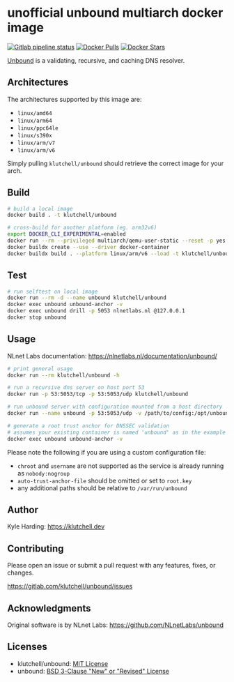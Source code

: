 # unofficial unbound multiarch docker image

[![Gitlab pipeline status](https://img.shields.io/gitlab/pipeline/klutchell/unbound?style=flat-square)](https://gitlab.com/klutchell/unbound/pipelines)
[![Docker Pulls](https://img.shields.io/docker/pulls/klutchell/unbound.svg?style=flat-square)](https://hub.docker.com/r/klutchell/unbound/)
[![Docker Stars](https://img.shields.io/docker/stars/klutchell/unbound.svg?style=flat-square)](https://hub.docker.com/r/klutchell/unbound/)

[Unbound](https://unbound.net/) is a validating, recursive, and caching DNS resolver.

## Architectures

The architectures supported by this image are:

- `linux/amd64`
- `linux/arm64`
- `linux/ppc64le`
- `linux/s390x`
- `linux/arm/v7`
- `linux/arm/v6`

Simply pulling `klutchell/unbound` should retrieve the correct image for your arch.

## Build

```bash
# build a local image
docker build . -t klutchell/unbound

# cross-build for another platform (eg. arm32v6)
export DOCKER_CLI_EXPERIMENTAL=enabled
docker run --rm --privileged multiarch/qemu-user-static --reset -p yes
docker buildx create --use --driver docker-container
docker buildx build . --platform linux/arm/v6 --load -t klutchell/unbound
```

## Test

```bash
# run selftest on local image
docker run --rm -d --name unbound klutchell/unbound
docker exec unbound unbound-anchor -v
docker exec unbound drill -p 5053 nlnetlabs.nl @127.0.0.1
docker stop unbound
```

## Usage

NLnet Labs documentation: <https://nlnetlabs.nl/documentation/unbound/>

```bash
# print general usage
docker run --rm klutchell/unbound -h

# run a recursive dns server on host port 53
docker run -p 53:5053/tcp -p 53:5053/udp klutchell/unbound

# run unbound server with configuration mounted from a host directory
docker run --name unbound -p 53:5053/udp -v /path/to/config:/opt/unbound/etc/unbound klutchell/unbound

# generate a root trust anchor for DNSSEC validation
# assumes your existing container is named 'unbound' as in the example above
docker exec unbound unbound-anchor -v
```

Please note the following if you are using a custom configuration file:

- `chroot` and `username` are not supported as the service is already running as `nobody:nogroup`
- `auto-trust-anchor-file` should be omitted or set to `root.key`
- any additional paths should be relative to `/var/run/unbound`

## Author

Kyle Harding: <https://klutchell.dev>

## Contributing

Please open an issue or submit a pull request with any features, fixes, or changes.

<https://gitlab.com/klutchell/unbound/issues>

## Acknowledgments

Original software is by NLnet Labs: <https://github.com/NLnetLabs/unbound>

## Licenses

- klutchell/unbound: [MIT License](https://gitlab.com/klutchell/unbound/blob/master/LICENSE)
- unbound: [BSD 3-Clause "New" or "Revised" License](https://github.com/NLnetLabs/unbound/blob/master/LICENSE)
